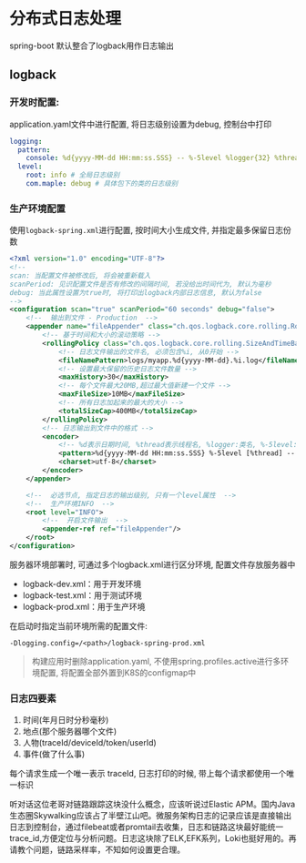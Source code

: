 # 分布式日志处理

spring-boot 默认整合了logback用作日志输出

## logback

### 开发时配置:

application.yaml文件中进行配置, 将日志级别设置为debug, 控制台中打印

```yaml
logging:
  pattern:
    console: %d{yyyy-MM-dd HH:mm:ss.SSS} -- %-5level %logger{32} %thread -- %msg%n  # 控制台输出格式
  level:
    root: info # 全局日志级别
    com.maple: debug # 具体包下的类的日志级别
```

### 生产环境配置 

使用`logback-spring.xml`进行配置, 按时间大小生成文件, 并指定最多保留日志份数

```xml
<?xml version="1.0" encoding="UTF-8"?>
<!--
scan: 当配置文件被修改后, 将会被重新载入
scanPeriod: 见识配置文件是否有修改的间隔时间, 若没给出时间代为, 默认为毫秒
debug: 当此属性设置为true时, 将打印出logback内部日志信息, 默认为false
-->
<configuration scan="true" scanPeriod="60 seconds" debug="false">
    <!--  输出到文件 - Production  -->
    <appender name="fileAppender" class="ch.qos.logback.core.rolling.RollingFileAppender">
        <!-- 基于时间和大小的滚动策略 -->
        <rollingPolicy class="ch.qos.logback.core.rolling.SizeAndTimeBasedRollingPolicy">
            <!-- 日志文件输出的文件名, 必须包含%i, 从0开始 -->
            <fileNamePattern>logs/myapp.%d{yyyy-MM-dd}.%i.log</fileNamePattern>
            <!-- 设置最大保留的历史日志文件数量 -->
            <maxHistory>30</maxHistory>
            <!-- 每个文件最大20MB,超过最大值新建一个文件 -->
            <maxFileSize>10MB</maxFileSize>
            <!-- 所有日志加起来的最大的大小 -->
            <totalSizeCap>400MB</totalSizeCap>
        </rollingPolicy>
        <!-- 日志输出到文件中的格式 -->
        <encoder>
            <!-- %d表示日期时间, %thread表示线程名, %logger:类名, %-5level:级别从左显示5个字符, %msg:日志消息, %n:换行 -->
            <pattern>%d{yyyy-MM-dd HH:mm:ss.SSS} %-5level [%thread] -- %msg%n</pattern>
            <charset>utf-8</charset>
        </encoder>
    </appender>

    <!--  必选节点, 指定日志的输出级别, 只有一个level属性  -->
    <!--  生产环境INFO  -->
    <root level="INFO">
        <!--  开启文件输出  -->
        <appender-ref ref="fileAppender"/>
    </root>
</configuration>
```

服务器环境部署时, 可通过多个logback.xml进行区分环境, 配置文件存放服务器中

+ logback-dev.xml：用于开发环境
+ logback-test.xml：用于测试环境
+ logback-prod.xml：用于生产环境

在启动时指定当前环境所需的配置文件:

```shell
-Dlogging.config=/<path>/logback-spring-prod.xml
```

> 构建应用时删除application.yaml, 不使用spring.profiles.active进行多环境配置, 将配置全部外置到K8S的configmap中

### 日志四要素

1. 时间(年月日时分秒毫秒)
2. 地点(那个服务器哪个文件)
3. 人物(traceId/deviceId/token/userId)
4. 事件(做了什么事)





每个请求生成一个唯一表示 traceId, 日志打印的时候, 带上每个请求都使用一个唯一标识


听对话这位老哥对链路跟踪这块没什么概念，应该听说过Elastic APM。国内Java生态圈Skywalking应该占了半壁江山吧。微服务架构日志的记录应该是直接输出日志到控制台，通过filebeat或者promtail去收集，日志和链路这块最好能统一trace_id,方便定位与分析问题。日志这块除了ELK,EFK系列，Loki也挺好用的。再请教个问题，链路采样率，不知如何设置更合理。